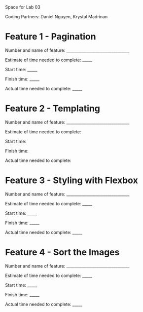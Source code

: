 Space for Lab 03

Coding Partners: Daniel Nguyen, Krystal Madrinan

# Feature 1 - Pagination
Number and name of feature: ________________________________

Estimate of time needed to complete: _____

Start time: _____

Finish time: _____

Actual time needed to complete: _____

# Feature 2 - Templating
Number and name of feature: ________________________________

Estimate of time needed to complete: 

Start time: 

Finish time: 

Actual time needed to complete: 

# Feature 3 - Styling with Flexbox
Number and name of feature: ________________________________

Estimate of time needed to complete: _____

Start time: _____

Finish time: _____

Actual time needed to complete: _____

# Feature 4 - Sort the Images
Number and name of feature: ________________________________

Estimate of time needed to complete: _____

Start time: _____

Finish time: _____

Actual time needed to complete: _____